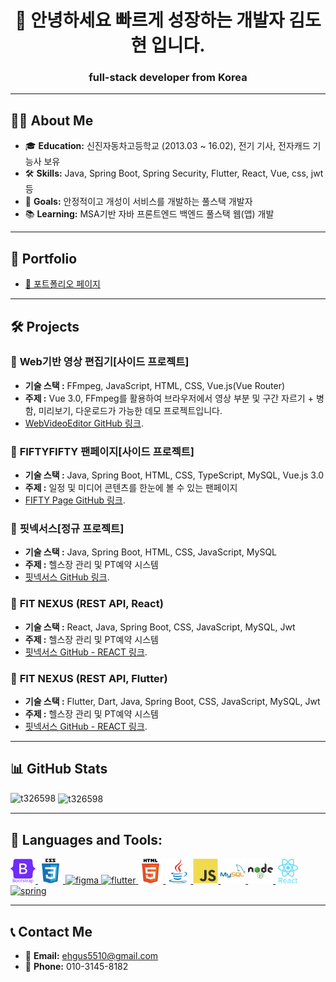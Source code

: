 <h1 align="center"> 👋 안녕하세요 빠르게 성장하는 개발자 김도현 입니다.</h1>
<h3 align="center">full-stack developer from Korea</h3>

---

## 👨‍💻 **About Me**  
- 🎓 **Education:** 신진자동차고등학교 (2013.03 ~ 16.02), 전기 기사, 전자캐드 기능사 보유
- 🛠️ **Skills:** Java, Spring Boot, Spring Security, Flutter, React, Vue, css, jwt 등  
- 🎯 **Goals:** 안정적이고 개성이 서비스를 개발하는 풀스택 개발자  
- 📚 **Learning:** MSA기반 자바 프론트엔드 백엔드 풀스택 웹(앱) 개발


---

## 📂 **Portfolio**  
- [📝 포트폴리오 페이지](https://6852e9535e51ac294c207bee--timely-queijadas-e93381.netlify.app/)  


---

## 🛠️ **Projects**  

### 📌 **Web기반 영상 편집기[사이드 프로젝트]**  
- **기술 스택 :** FFmpeg, JavaScript, HTML, CSS, Vue.js(Vue Router)
- **주제 :** Vue 3.0, FFmpeg를 활용하여 브라우저에서 영상 부분 및 구간 자르기 + 병함, 미리보기, 다운로드가 가능한 데모 프로젝트입니다.
- [WebVideoEditor GitHub 링크](https://github.com/t326598/WebVideoEditor.git).
  

### 📌 **FIFTYFIFTY 팬페이지[사이드 프로젝트]**  
- **기술 스택 :** Java, Spring Boot, HTML, CSS, TypeScript, MySQL, Vue.js 3.0 
- **주제 :** 일정 및 미디어 콘텐츠를 한눈에 볼 수 있는 팬페이지
- [FIFTY Page GitHub 링크](https://github.com/t326598/fiftyfiftypage.git).
  
### 📌 **핏넥서스[정규 프로젝트]**  
- **기술 스택 :** Java, Spring Boot, HTML, CSS, JavaScript, MySQL  
- **주제 :** 헬스장 관리 및 PT예약 시스템  
- [핏넥서스 GitHub 링크](https://github.com/t326598/MSA_9-Project.git).

### 📌 **FIT NEXUS (REST API, React)**
- **기술 스택 :** React, Java, Spring Boot, CSS, JavaScript, MySQL, Jwt
- **주제 :** 헬스장 관리 및 PT예약 시스템
- [핏넥서스 GitHub - REACT 링크](https://github.com/t326598/MSA9_GYM_REST).
  
### 📌 **FIT NEXUS (REST API, Flutter)**
- **기술 스택 :** Flutter, Dart, Java, Spring Boot, CSS, JavaScript, MySQL, Jwt
- **주제 :** 헬스장 관리 및 PT예약 시스템
- [핏넥서스 GitHub - REACT 링크](https://github.com/t326598/MSA9_GYM_FLUTTER).

---
## 📊 **GitHub Stats**  

<p><img align="left" src="https://github-readme-stats.vercel.app/api/top-langs?username=t326598&show_icons=true&locale=en&layout=compact" alt="t326598" /></p>
<p>&nbsp;<img align="center" src="https://github-readme-stats.vercel.app/api?username=t326598&show_icons=true&locale=en" alt="t326598" /></p>

---


## 🚀 **Languages and Tools:**  
<p align="left"> 
  <a href="https://getbootstrap.com" target="_blank" rel="noreferrer"> <img src="https://raw.githubusercontent.com/devicons/devicon/master/icons/bootstrap/bootstrap-plain-wordmark.svg" alt="bootstrap" width="40" height="40"/> </a> 
  <a href="https://www.w3schools.com/css/" target="_blank" rel="noreferrer"> <img src="https://raw.githubusercontent.com/devicons/devicon/master/icons/css3/css3-original-wordmark.svg" alt="css3" width="40" height="40"/> </a> 
  <a href="https://www.figma.com/" target="_blank" rel="noreferrer"> <img src="https://www.vectorlogo.zone/logos/figma/figma-icon.svg" alt="figma" width="40" height="40"/> </a> 
  <a href="https://flutter.dev" target="_blank" rel="noreferrer"> <img src="https://www.vectorlogo.zone/logos/flutterio/flutterio-icon.svg" alt="flutter" width="40" height="40"/> </a> 
  <a href="https://www.w3.org/html/" target="_blank" rel="noreferrer"> <img src="https://raw.githubusercontent.com/devicons/devicon/master/icons/html5/html5-original-wordmark.svg" alt="html5" width="40" height="40"/> </a> 
  <a href="https://www.java.com" target="_blank" rel="noreferrer"> <img src="https://raw.githubusercontent.com/devicons/devicon/master/icons/java/java-original.svg" alt="java" width="40" height="40"/> </a> 
  <a href="https://developer.mozilla.org/en-US/docs/Web/JavaScript" target="_blank" rel="noreferrer"> <img src="https://raw.githubusercontent.com/devicons/devicon/master/icons/javascript/javascript-original.svg" alt="javascript" width="40" height="40"/> </a> 
  <a href="https://www.mysql.com/" target="_blank" rel="noreferrer"> <img src="https://raw.githubusercontent.com/devicons/devicon/master/icons/mysql/mysql-original-wordmark.svg" alt="mysql" width="40" height="40"/> </a> 
  <a href="https://nodejs.org" target="_blank" rel="noreferrer"> <img src="https://raw.githubusercontent.com/devicons/devicon/master/icons/nodejs/nodejs-original-wordmark.svg" alt="nodejs" width="40" height="40"/> </a> 
  <a href="https://reactjs.org/" target="_blank" rel="noreferrer"> <img src="https://raw.githubusercontent.com/devicons/devicon/master/icons/react/react-original-wordmark.svg" alt="react" width="40" height="40"/> </a> 
  <a href="https://spring.io/" target="_blank" rel="noreferrer"> <img src="https://www.vectorlogo.zone/logos/springio/springio-icon.svg" alt="spring" width="40" height="40"/> </a> 
</p>

---




## 📞 **Contact Me**  

- 📧 **Email:** [ehgus5510@gmail.com](mailto:ehgus5510@gmail.com)  
- 📱 **Phone:** 010-3145-8182  



